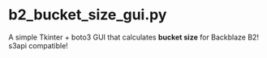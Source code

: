 # b2_bucket_size_gui.py
A simple Tkinter + boto3 GUI that calculates **bucket size** for Backblaze B2! s3api compatible!
